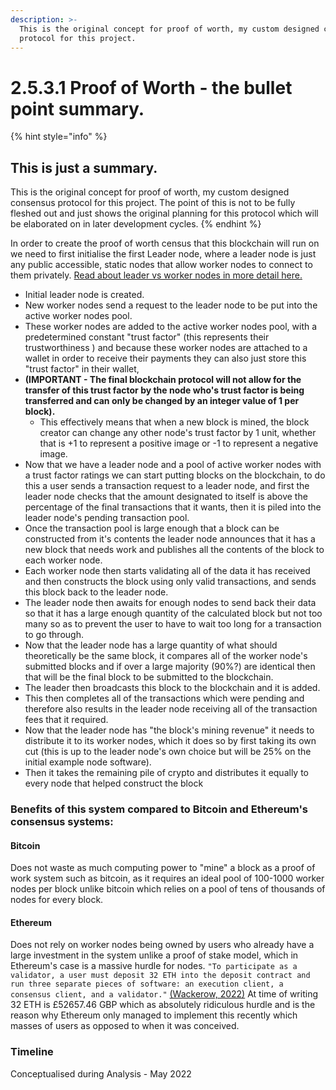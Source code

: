 ```yaml
---
description: >-
  This is the original concept for proof of worth, my custom designed consensus
  protocol for this project.
---
```


# 2.5.3.1 Proof of Worth - the bullet point summary.

{% hint style="info" %}
## This is just a summary.

This is the original concept for proof of worth, my custom designed consensus protocol for this project. The point of this is not to be fully fleshed out and just shows the original planning for this protocol which will be elaborated on in later development cycles.
{% endhint %}

In order to create the proof of worth census that this blockchain will run on we need to first initialise the first Leader node, where a leader node is just any public accessible, static nodes that allow worker nodes to connect to them privately. [Read about leader vs worker nodes in more detail here.](2.5.3.2-leader-vs-worker-nodes.md)

* Initial leader node is created.
* New worker nodes send a request to the leader node to be put into the active worker nodes pool.
* These worker nodes are added to the active worker nodes pool, with a predetermined constant "trust factor" (this represents their trustworthiness ) and because these worker nodes are attached to a wallet in order to receive their payments they can also just store this "trust factor" in their wallet,&#x20;
* **(IMPORTANT - The final blockchain protocol will not allow for the transfer of this trust factor by the node who's trust factor is being transferred and can only be changed by an integer value of 1 per block).**
  * This effectively means that when a new block is mined, the block creator can change any other node's trust factor by 1 unit, whether that is +1 to represent a positive image or -1 to represent a negative image.
* Now that we have a leader node and a pool of active worker nodes with a trust factor ratings we can start putting blocks on the blockchain, to do this a user sends a transaction request to a leader node, and first the leader node checks that the amount designated to itself is above the percentage of the final transactions that it wants, then it is piled into the leader node's pending transaction pool.
* Once the transaction pool is large enough that a block can be constructed from it's contents the leader node announces that it has a new block that needs work and publishes all the contents of the block to each worker node.
* Each worker node then starts validating all of the data it has received and then constructs the block using only valid transactions, and sends this block back to the leader node.
* The leader node then awaits for enough nodes to send back their data so that it has a large enough quantity of the calculated block but not too many so as to prevent the user to have to wait too long for a transaction to go through.
* Now that the leader node has a large quantity of what should theoretically be the same block, it compares all of the worker node's submitted blocks and if over a large majority (90%?) are identical then that will be the final block to be submitted to the blockchain.
* The leader then broadcasts this block to the blockchain and it is added.
* This then completes all of the transactions which were pending and therefore also results in the leader node receiving all of the transaction fees that it required.&#x20;
* Now that the leader node has "the block's mining revenue" it needs to distribute it to its worker nodes, which it does so by first taking its own cut (this is up to the leader node's own choice but will be 25% on the initial example node software).
* Then it takes the remaining pile of crypto and distributes it equally to every node that helped construct the block

### Benefits of this system compared to Bitcoin and Ethereum's consensus systems:

#### Bitcoin

Does not waste as much computing power to "mine" a block as a proof of work system such as bitcoin, as it requires an ideal pool of 100-1000 worker nodes per block unlike bitcoin which relies on a pool of tens of thousands of nodes for every block.

#### Ethereum

Does not rely on worker nodes being owned by users who already have a large investment in the system unlike a proof of stake model, which in Ethereum's case is a massive hurdle for nodes. `"To participate as a validator, a user must deposit 32 ETH into the deposit contract and run three separate pieces of software: an execution client, a consensus client, and a validator."` [(Wackerow, 2022)](../../reference-list.md) At time of writing 32 ETH is £52657.46 GBP which as absolutely ridiculous hurdle and is the reason why Ethereum only managed to implement this recently which masses of users as opposed to when it was conceived.&#x20;



### Timeline

Conceptualised during Analysis -  May 2022
